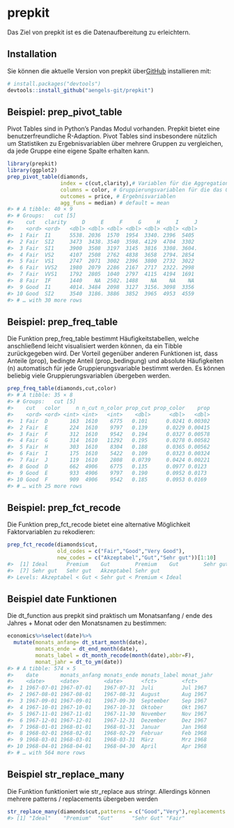
<!-- README.md is generated from README.Rmd. Please edit that file -->

# prepkit

<!-- badges: start -->
<!-- badges: end -->

Das Ziel von prepkit ist es die Datenaufbereitung zu erleichtern.

## Installation

Sie können die aktuelle Version von prepkit
über[GitHub](https://github.com/) installieren mit:

``` r
# install.packages("devtools")
devtools::install_github("aengels-git/prepkit")
```

## Beispiel: prep_pivot_table

Pivot Tables sind in Python’s Pandas Modul vorhanden. Prepkit bietet
eine benutzerfreundliche R-Adaption. Pivot Tables sind insbesondere
nützlich um Statistiken zu Ergebnisvariablen über mehrere Gruppen zu
vergleichen, da jede Gruppe eine eigene Spalte erhalten kann.

``` r
library(prepkit)
library(ggplot2)
prep_pivot_table(diamonds,
                 index = c(cut,clarity),# Variablen für die Aggregation über mehrere Zeilen
                 columns = color, # Gruppierungsvariablen für die das Outcome verglichen werden soll
                 outcomes = price, # Ergebnisvariablen
                 agg_funs = median) # default = mean
#> # A tibble: 40 × 9
#> # Groups:   cut [5]
#>    cut   clarity     D     E     F     G     H     I     J
#>    <ord> <ord>   <dbl> <dbl> <dbl> <dbl> <dbl> <dbl> <dbl>
#>  1 Fair  I1      5538. 2036  1570  1954  3340. 2396  5405 
#>  2 Fair  SI2     3473  3438. 3540  3598. 4129  4704  3302 
#>  3 Fair  SI1     3900  3508  3197  3145  3816  3308. 3604.
#>  4 Fair  VS2     4107  2508  2762  4838  3658  2794. 2854 
#>  5 Fair  VS1     2747  2071  3002  2396  3800  2732  3022 
#>  6 Fair  VVS2    1980  2079  2286  2167  2717  2322. 2998 
#>  7 Fair  VVS1    1792  2805  1040  2797  4115  4194  1691 
#>  8 Fair  IF      1440    NA  2502. 1488    NA    NA    NA 
#>  9 Good  I1      4014. 3484  2098  3127  3156. 3098  3356 
#> 10 Good  SI2     3540  3186. 3886  3852  3965  4953  4559 
#> # … with 30 more rows
```

## Beispiel: prep_freq_table

Die Funktion prep_freq_table bestimmt Häufigkeitstabellen, welche
anschließend leicht visualisiert werden können, da ein Tibble
zurückgegeben wird. Der Vorteil gegenüber anderen Funktionen ist, dass
Anteile (prop), bedingte Anteil (prop_bedingung) und absolute
Häufigkeiten (n) automatisch für jede Gruppierungsvariable bestimmt
werden. Es können beliebig viele Gruppierungsvariablen übergeben werden.

``` r
prep_freq_table(diamonds,cut,color)
#> # A tibble: 35 × 8
#> # Groups:   cut [5]
#>    cut   color     n n_cut n_color prop_cut prop_color    prop
#>    <ord> <ord> <int> <int>   <int>    <dbl>      <dbl>   <dbl>
#>  1 Fair  D       163  1610    6775   0.101      0.0241 0.00302
#>  2 Fair  E       224  1610    9797   0.139      0.0229 0.00415
#>  3 Fair  F       312  1610    9542   0.194      0.0327 0.00578
#>  4 Fair  G       314  1610   11292   0.195      0.0278 0.00582
#>  5 Fair  H       303  1610    8304   0.188      0.0365 0.00562
#>  6 Fair  I       175  1610    5422   0.109      0.0323 0.00324
#>  7 Fair  J       119  1610    2808   0.0739     0.0424 0.00221
#>  8 Good  D       662  4906    6775   0.135      0.0977 0.0123 
#>  9 Good  E       933  4906    9797   0.190      0.0952 0.0173 
#> 10 Good  F       909  4906    9542   0.185      0.0953 0.0169 
#> # … with 25 more rows
```

## Beispiel: prep_fct_recode

Die Funktion prep_fct_recode bietet eine alternative Möglichkeit
Faktorvariablen zu rekodieren:

``` r
prep_fct_recode(diamonds$cut,
                old_codes = c("Fair","Good","Very Good"),
                new_codes = c("Akzeptabel","Gut","Sehr gut"))[1:10]
#>  [1] Ideal      Premium    Gut        Premium    Gut        Sehr gut  
#>  [7] Sehr gut   Sehr gut   Akzeptabel Sehr gut  
#> Levels: Akzeptabel < Gut < Sehr gut < Premium < Ideal
```

## Beispiel date Funktionen

Die dt_function aus prepkit sind praktisch um Monatsanfang / ende des
Jahres + Monat oder den Monatsnamen zu bestimmen:

``` r
economics%>%select(date)%>%
  mutate(monats_anfang= dt_start_month(date),
         monats_ende = dt_end_month(date),
         monats_label = dt_month_recode(month(date),abbr=F),
         monat_jahr = dt_to_ym(date))
#> # A tibble: 574 × 5
#>    date       monats_anfang monats_ende monats_label monat_jahr
#>    <date>     <date>        <date>      <fct>        <fct>     
#>  1 1967-07-01 1967-07-01    1967-07-31  Juli         Jul 1967  
#>  2 1967-08-01 1967-08-01    1967-08-31  August       Aug 1967  
#>  3 1967-09-01 1967-09-01    1967-09-30  September    Sep 1967  
#>  4 1967-10-01 1967-10-01    1967-10-31  Oktober      Okt 1967  
#>  5 1967-11-01 1967-11-01    1967-11-30  November     Nov 1967  
#>  6 1967-12-01 1967-12-01    1967-12-31  Dezember     Dez 1967  
#>  7 1968-01-01 1968-01-01    1968-01-31  Januar       Jan 1968  
#>  8 1968-02-01 1968-02-01    1968-02-29  Februar      Feb 1968  
#>  9 1968-03-01 1968-03-01    1968-03-31  März         Mrz 1968  
#> 10 1968-04-01 1968-04-01    1968-04-30  April        Apr 1968  
#> # … with 564 more rows
```

## Beispiel str_replace_many

Die Funktion funktioniert wie str_replace aus stringr. Allerdings können
mehrere patterns / replacements übergeben werden

``` r
str_replace_many(diamonds$cut,patterns = c("Good","Very"),replacements = c("Gut","Sehr"))%>%unique()
#> [1] "Ideal"    "Premium"  "Gut"      "Sehr Gut" "Fair"
```
